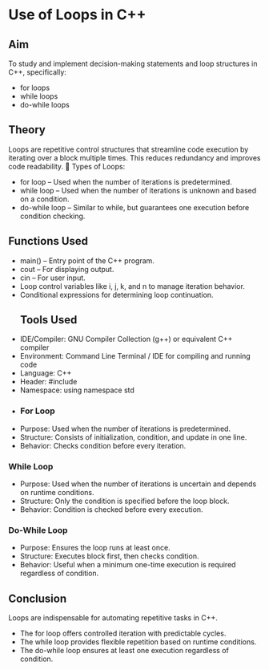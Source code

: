 # Use of Loops in C++
 ## Aim
To study and implement decision-making statements and loop structures in C++, specifically:
- for loops
- while loops
- do-while loops
 ## Theory
Loops are repetitive control structures that streamline code execution by iterating over a block multiple times. This reduces redundancy and improves code readability.
🔄 Types of Loops:
- for loop – Used when the number of iterations is predetermined.
- while loop – Used when the number of iterations is unknown and based on a condition.
- do-while loop – Similar to while, but guarantees one execution before condition checking.
 
## Functions Used
- main() – Entry point of the C++ program.
- cout – For displaying output.
- cin – For user input.
- Loop control variables like i, j, k, and n to manage iteration behavior.
- Conditional expressions for determining loop continuation.
   ## Tools Used
- IDE/Compiler: GNU Compiler Collection (g++) or equivalent C++ compiler
- Environment: Command Line Terminal / IDE for compiling and running code
- Language: C++
- Header: #include<iostream>
- Namespace: using namespace std
-  ### For Loop
- Purpose: Used when the number of iterations is predetermined.
- Structure: Consists of initialization, condition, and update in one line.
- Behavior: Checks condition before every iteration.

### While Loop
- Purpose: Used when the number of iterations is uncertain and depends on runtime conditions.
- Structure: Only the condition is specified before the loop block.
- Behavior: Condition is checked before every execution.

### Do-While Loop
- Purpose: Ensures the loop runs at least once.
- Structure: Executes block first, then checks condition.
- Behavior: Useful when a minimum one-time execution is required regardless of condition.
## Conclusion
Loops are indispensable for automating repetitive tasks in C++.
- The for loop offers controlled iteration with predictable cycles.
- The while loop provides flexible repetition based on runtime conditions.
- The do-while loop ensures at least one execution regardless of condition.







